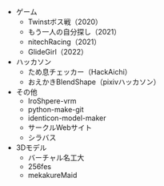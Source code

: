 - ゲーム
    - Twinstボス戦（2020）
    - もう一人の自分探し（2021）
    - nitechRacing（2021）
    - GlideGirl（2022）
- ハッカソン
    - ため息チェッカー（HackAichi）
    - おえかきBlendShape（pixivハッカソン）
- その他
    - IroShpere-vrm
    - python-make-git
    - identicon-model-maker
    - サークルWebサイト
    - シラバス
- 3Dモデル
    - バーチャル名工大
    - 256fes
    - mekakureMaid